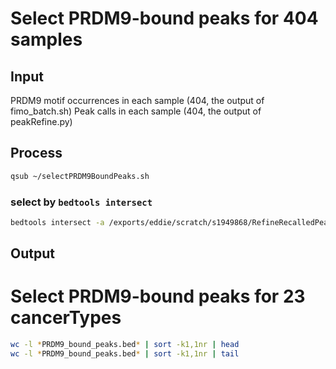 # Select PRDM9-bound peaks for 404 samples
## Input
PRDM9 motif occurrences in each sample (404, the output of fimo_batch.sh)
Peak calls in each sample (404, the output of peakRefine.py)
## Process
```bash
qsub ~/selectPRDM9BoundPeaks.sh
```
### select by `bedtools intersect`
```bash
bedtools intersect -a /exports/eddie/scratch/s1949868/RefineRecalledPeaks/allPeakCalls_CaseID/"${fileName}_peakCalls.bed" -b $file -F 1.0 -u > "${fileName}_PRDM9_bound_peaks.bed"
```
## Output
# Select PRDM9-bound peaks for 23 cancerTypes
```bash
wc -l *PRDM9_bound_peaks.bed* | sort -k1,1nr | head
wc -l *PRDM9_bound_peaks.bed* | sort -k1,1nr | tail
```





<!--stackedit_data:
eyJoaXN0b3J5IjpbMTYzOTEyMTY2NSwtNDUzNzM5NTkxLDI5NT
kwMDk0MiwyMDQ3MTA5NzQwXX0=
-->